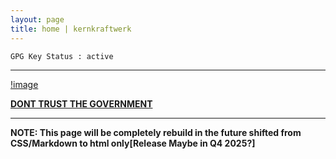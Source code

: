 ```yaml
---
layout: page
title: home | kernkraftwerk
---
```


```term
GPG Key Status : active
```
--------------------------------------------------------------------------

[!image](assets/img/webring/gento.png)


**[DONT TRUST THE GOVERNMENT](https://gentoo.org/)**

-------------------------------------------------------------------------
**NOTE: This page will be completely rebuild in the future shifted from CSS/Markdown to html only[Release Maybe in Q4 2025?]**

